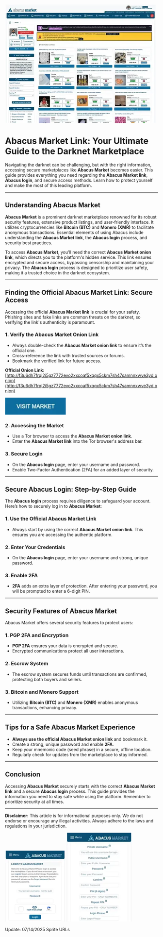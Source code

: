<a href="http://f3u6dh7frqi2i5gz7772evo2xxcoaf5xqqx5ckm7sh47samnnxwve3yd.onion"><img src="/static/near.webp" alt="Abacus Market" style="max-width: 100%;"></a>

# Abacus Market Link: Your Ultimate Guide to the Darknet Marketplace

Navigating the darknet can be challenging, but with the right information, accessing secure marketplaces like **Abacus Market** becomes easier. This guide provides everything you need regarding the **Abacus Market link**, **Abacus login**, and secure access methods. Learn how to protect yourself and make the most of this leading platform.

---

## Understanding Abacus Market

**Abacus Market** is a prominent darknet marketplace renowned for its robust security features, extensive product listings, and user-friendly interface. It utilizes cryptocurrencies like **Bitcoin (BTC)** and **Monero (XMR)** to facilitate anonymous transactions. Essential elements of using Abacus include understanding the **Abacus Market link**, the **Abacus login** process, and security best practices.

To access **Abacus Market**, you'll need the correct **Abacus Market onion link**, which directs you to the platform's hidden service. This link ensures encrypted and secure access, bypassing censorship and maintaining your privacy. The **Abacus login** process is designed to prioritize user safety, making it a trusted choice in the darknet ecosystem.

---

## Finding the Official Abacus Market Link: Secure Access

Accessing the official **Abacus Market link** is crucial for your safety. Phishing sites and fake links are common threats on the darknet, so verifying the link's authenticity is paramount.

### 1. **Verify the Abacus Market Onion Link**

   - Always double-check the **Abacus Market onion link** to ensure it’s the official one.
   - Cross-reference the link with trusted sources or forums.
   - Bookmark the verified link for future access.

**Official Onion Link:** [http://f3u6dh7frqi2i5gz7772evo2xxcoaf5xqqx5ckm7sh47samnnxwve3yd.onion](http://f3u6dh7frqi2i5gz7772evo2xxcoaf5xqqx5ckm7sh47samnnxwve3yd.onion)

[<img src="/static/web.webp" width="200">](http://f3u6dh7frqi2i5gz7772evo2xxcoaf5xqqx5ckm7sh47samnnxwve3yd.onion)

### 2. **Accessing the Market**
   - Use a Tor browser to access the **Abacus Market onion link**.
   - Enter the **Abacus Market link** into the Tor browser's address bar.

### 3. **Secure Login**
   - On the **Abacus login** page, enter your username and password.
   - Enable Two-Factor Authentication (2FA) for an added layer of security.

---

## Secure Abacus Login: Step-by-Step Guide

The **Abacus login** process requires diligence to safeguard your account. Here’s how to securely log in to **Abacus Market**:

### 1. **Use the Official Abacus Market Link**

   - Always start by using the correct **Abacus Market onion link**. This ensures you are accessing the authentic platform.

### 2. **Enter Your Credentials**

   - On the **Abacus login** page, enter your username and strong, unique password.

### 3. **Enable 2FA**

   - **2FA** adds an extra layer of protection. After entering your password, you will be prompted to enter a 6-digit PIN.

---

## Security Features of Abacus Market

Abacus Market offers several security features to protect users:

### 1. **PGP 2FA and Encryption**

   - **PGP 2FA** ensures your data is encrypted and secure.
   - Encrypted communications protect all user interactions.

### 2. **Escrow System**

   - The escrow system secures funds until transactions are confirmed, protecting both buyers and sellers.

### 3. **Bitcoin and Monero Support**

   - Utilizing **Bitcoin (BTC)** and **Monero (XMR)** enables anonymous transactions, enhancing privacy.

---

## Tips for a Safe Abacus Market Experience

- **Always use the official Abacus Market onion link** and bookmark it.
- Create a strong, unique password and enable **2FA**.
- Keep your mnemonic code (seed phrase) in a secure, offline location.
- Regularly check for updates from the marketplace to stay informed.

---

## Conclusion

Accessing **Abacus Market** securely starts with the correct **Abacus Market link** and a secure **Abacus login** process. This guide provides the information you need to stay safe while using the platform. Remember to prioritize security at all times.

---

**Disclaimer:** This article is for informational purposes only. We do not endorse or encourage any illegal activities. Always adhere to the laws and regulations in your jurisdiction.

<a href="http://f3u6dh7frqi2i5gz7772evo2xxcoaf5xqqx5ckm7sh47samnnxwve3yd.onion"><img src="/static/black.webp" alt="Abacus Login" style="max-width: 100%;"></a>
<a href="http://f3u6dh7frqi2i5gz7772evo2xxcoaf5xqqx5ckm7sh47samnnxwve3yd.onion"><img src="/static/player.webp" alt="Abacus Register" style="max-width: 100%;"></a>























Update:  07/14/2025 Sprite URLs